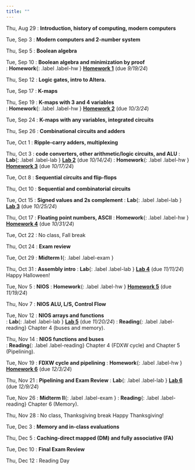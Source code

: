```yaml
---
title: ""
---
```


<!--- CS 231 Intro to Computer Organization --->


Thu, Aug 29
: **Introduction, history of computing, modern computers**  

Tue, Sep 3
: **Modern computers and 2-number system**  

Thu, Sep 5
: **Boolean algebra**  

Tue, Sep 10
: **Boolean algebra and minimization by proof**  
: **Homework**{: .label .label-hw } [**Homework 1**](homework/hw1) (due *9/19/24*)

Thu, Sep 12
: **Logic gates, intro to Altera.**  

Tue, Sep 17
: **K-maps**

Thu, Sep 19
: **K-maps with 3 and 4 variables**  
: **Homework**{: .label .label-hw } [**Homework 2**](homework/hw2) (due *10/3/24*)

Tue, Sep 24
: **K-maps with any variables, integrated circuits**  

Thu, Sep 26
: **Combinational circuits and adders**  
 
Tue, Oct 1 
: **Ripple-carry adders, multiplexing** 
  
Thu, Oct 3
: **code converters, other arithmetic/logic circuits, and ALU** 
: **Lab**{: .label .label-lab } [**Lab 2**](labs/lab2/) (due *10/14/24*)
: **Homework**{: .label .label-hw } [**Homework 3**](homework/hw3) (due *10/17/24*)

Tue, Oct 8
: **Sequential circuits and flip-flops**  

Thu, Oct 10
: **Sequential and combinatorial circuits**  

Tue, Oct 15
: **Signed values and 2s complement** 
: **Lab**{: .label .label-lab } [**Lab 3**](labs/lab3/) (due *10/25/24*)

Thu, Oct 17
: **Floating point numbers, ASCII** 
: **Homework**{: .label .label-hw } [**Homework 4**](homework/hw4) (due *10/31/24*) 

Tue, Oct 22
: No class, Fall break

Thu, Oct 24
: **Exam review**  

Tue, Oct 29
: **Midterm I**{: .label .label-exam }

Thu, Oct 31
: **Assembly intro**
: **Lab**{: .label .label-lab } [**Lab 4**](labs/lab4/) (due *11/11/24*)
Happy Halloween!

Tue, Nov 5
: **NIOS** 
: **Homework**{: .label .label-hw } [**Homework 5**](homework/hw5) (due *11/19/24*) 

Thu, Nov 7
: **NIOS ALU, L/S, Control Flow** 

Tue, Nov 12
: **NIOS arrays and functions**  
: **Lab**{: .label .label-lab } [**Lab 5**](labs/lab5/) (due *11/20/24*)
: **Reading**{: .label .label-reading} Chapter 4 (buses and memory).

Thu, Nov 14
: **NIOS functions and buses**  
: **Reading**{: .label .label-reading} Chapter 4 (FDXW cycle) and Chapter 5 (Pipelining).

Tue, Nov 19
: **FDXW cycle and pipelining**
: **Homework**{: .label .label-hw } [**Homework 6**](homework/hw6) (due *12/3/24*)

Thu, Nov 21
: **Pipelining and Exam Review**
: **Lab**{: .label .label-lab } [**Lab 6**](labs/lab5/) (due *12/9/24*)

Tue, Nov 26
: **Midterm II**{: .label .label-exam }
: **Reading**{: .label .label-reading} Chapter 6 (Memory).

Thu, Nov 28
: No class, Thanksgiving break
Happy Thanksgiving!

Tue, Dec 3
: **Memory and in-class evaluations**

Thu, Dec 5
: **Caching-direct mapped (DM) and fully associative (FA)**

Tue, Dec 10
: **Final Exam Review**  

Thu, Dec 12
: Reading Day